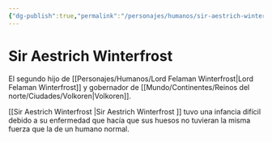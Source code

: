 ```yaml
---
{"dg-publish":true,"permalink":"/personajes/humanos/sir-aestrich-winterfrost/"}
---
```


# Sir Aestrich Winterfrost

El segundo hijo de [[Personajes/Humanos/Lord Felaman Winterfrost\|Lord Felaman Winterfrost]] y gobernador de [[Mundo/Continentes/Reinos del norte/Ciudades/Volkoren\|Volkoren]]. 

[[Sir Aestrich Winterfrost \|Sir Aestrich Winterfrost ]] tuvo una infancia difícil debido a su enfermedad que hacía que sus huesos no tuvieran la misma fuerza que la de un humano normal. 